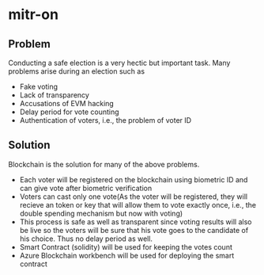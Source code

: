 # mitr-on

## Problem
Conducting a safe election is a very hectic but important task. Many problems arise during an election such as 
- Fake voting
- Lack of transparency
- Accusations of EVM hacking
- Delay period for vote counting
- Authentication of voters, i.e., the problem of voter ID

## Solution
Blockchain is the solution for many of the above problems.
- Each voter will be registered on the blockchain using biometric ID and can give vote after biometric verification
- Voters can cast only one vote(As the voter will be registered, they will recieve an token or key that will allow them to vote exactly once, i.e., the double spending mechanism but now with voting)
-  This process is safe as well as transparent since voting results will also be live so the voters will be sure that his vote goes to the candidate of his choice. Thus no delay period as well.
- Smart Contract (solidity) will be used for keeping the votes count
- Azure Blockchain workbench will be used for deploying the smart contract
